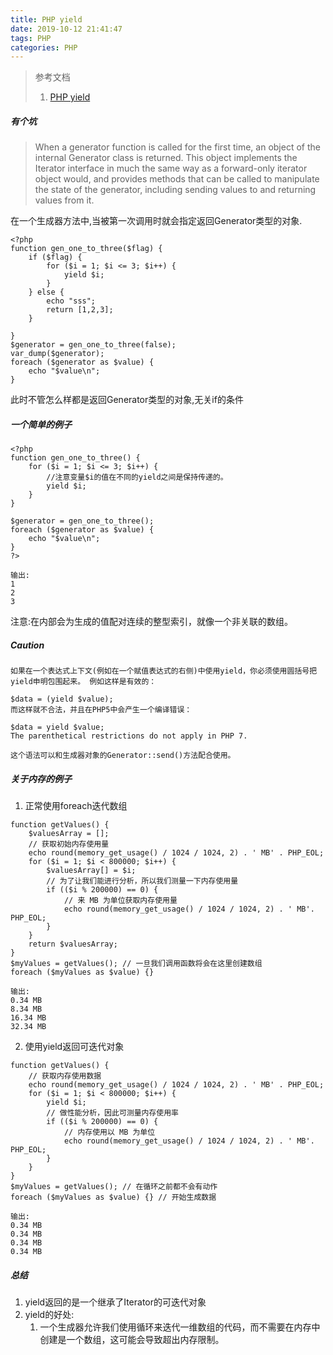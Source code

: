```yaml
---
title: PHP yield
date: 2019-10-12 21:41:47
tags: PHP
categories: PHP
---
```

> 参考文档
> 1. [PHP yield](https://www.php.net/manual/zh/language.generators.overview.php)

<!--more-->

##### 有个坑
> When a generator function is called for the first time, an object of the internal Generator class is returned. This object implements the Iterator interface in much the same way as a forward-only iterator object would, and provides methods that can be called to manipulate the state of the generator, including sending values to and returning values from it.

在一个生成器方法中,当被第一次调用时就会指定返回Generator类型的对象.
```
<?php
function gen_one_to_three($flag) {
    if ($flag) {
        for ($i = 1; $i <= 3; $i++) {
            yield $i;
        }
    } else {
        echo "sss";
        return [1,2,3];
    }

}
$generator = gen_one_to_three(false);
var_dump($generator);
foreach ($generator as $value) {
    echo "$value\n";
}
```
此时不管怎么样都是返回Generator类型的对象,无关if的条件

##### 一个简单的例子
```
<?php
function gen_one_to_three() {
    for ($i = 1; $i <= 3; $i++) {
        //注意变量$i的值在不同的yield之间是保持传递的。
        yield $i;
    }
}

$generator = gen_one_to_three();
foreach ($generator as $value) {
    echo "$value\n";
}
?>

输出:
1
2
3
```
注意:在内部会为生成的值配对连续的整型索引，就像一个非关联的数组。

##### Caution
```
如果在一个表达式上下文(例如在一个赋值表达式的右侧)中使用yield，你必须使用圆括号把yield申明包围起来。 例如这样是有效的：

$data = (yield $value);
而这样就不合法，并且在PHP5中会产生一个编译错误：

$data = yield $value;
The parenthetical restrictions do not apply in PHP 7.

这个语法可以和生成器对象的Generator::send()方法配合使用。
```

##### 关于内存的例子
1. 正常使用foreach迭代数组

```
function getValues() {
    $valuesArray = [];
    // 获取初始内存使用量
    echo round(memory_get_usage() / 1024 / 1024, 2) . ' MB' . PHP_EOL;
    for ($i = 1; $i < 800000; $i++) {
        $valuesArray[] = $i;
        // 为了让我们能进行分析，所以我们测量一下内存使用量
        if (($i % 200000) == 0) {
            // 来 MB 为单位获取内存使用量
            echo round(memory_get_usage() / 1024 / 1024, 2) . ' MB'. PHP_EOL;
        }
    }
    return $valuesArray;
}
$myValues = getValues(); // 一旦我们调用函数将会在这里创建数组
foreach ($myValues as $value) {}

输出:
0.34 MB
8.34 MB
16.34 MB
32.34 MB
```

2. 使用yield返回可迭代对象
```
function getValues() {
    // 获取内存使用数据
    echo round(memory_get_usage() / 1024 / 1024, 2) . ' MB' . PHP_EOL;
    for ($i = 1; $i < 800000; $i++) {
        yield $i;
        // 做性能分析，因此可测量内存使用率
        if (($i % 200000) == 0) {
            // 内存使用以 MB 为单位
            echo round(memory_get_usage() / 1024 / 1024, 2) . ' MB'. PHP_EOL;
        }
    }
}
$myValues = getValues(); // 在循环之前都不会有动作
foreach ($myValues as $value) {} // 开始生成数据

输出:
0.34 MB
0.34 MB
0.34 MB
0.34 MB
```

##### 总结
1. yield返回的是一个继承了Iterator的可迭代对象
2. yield的好处:
    1. 一个生成器允许我们使用循环来迭代一维数组的代码，而不需要在内存中创建是一个数组，这可能会导致超出内存限制。